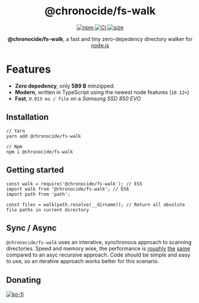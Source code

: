 <div align="center">
  <h1>@chronocide/fs-walk</h1>

  <a href="https://www.npmjs.com/package/@chronocide/fs-walk">
    <img alt="npm" src="https://img.shields.io/npm/v/@chronocide/fs-walk?label=npm">
  </a>
  <a href="https://github.com/chronoDave/fs-walk/actions/workflows/ci.yml">
    <img alt="CI" src="https://github.com/chronoDave/fs-walk/actions/workflows/ci.yml/badge.svg">
  </a> 
  <a href="https://bundlephobia.com/result?p=@chronocide/fs-walk@latest">
    <img alt="size" src="https://img.shields.io/bundlephobia/minzip/@chronocide/fs-walk@latest.svg">
  </a>

  <p><b>@chronocide/fs-walk</b>, a fast and tiny zero-depedency directory walker for <a href="https://nodejs.org/en/">node.js</a></p>
</div>

# Features

 - **Zero depedency**, only **589 B** minzipped.
 - **Modern**, written in TypeScript using the newest node features (`10.12+`)
 - **Fast**, `0.015 ms / file` on a _Samsung SSD 850 EVO_

## Installation

```
// Yarn
yarn add @chronocide/fs-walk

// Npm
npm i @chronocide/fs-walk
```

## Getting started

```JS
const walk = require('@chronocide/fs-walk'); // ES5
import walk from '@chronocide/fs-walk'; // ES6
import path from 'path';

const files = walk(path.resolve(__dirname)); // Return all absolute file paths in current directory
```

## Sync / Async

`@chronocide/fs-walk` uses an interative, synchronous approach to scanning directories. Speed and memory wise, the performance is [roughly](https://www.quora.com/Is-recursion-faster-than-loops) [the](https://stackoverflow.com/questions/15688019/recursion-versus-iteration) [same](https://github.com/chronoDave/fs-walk/issues/1) compared to an asyc recursive approach. Code should be simple and easy to use, so an iterative approach works better for this scenario.

## Donating

[![ko-fi](https://www.ko-fi.com/img/githubbutton_sm.svg)](https://ko-fi.com/Y8Y41E23T)
